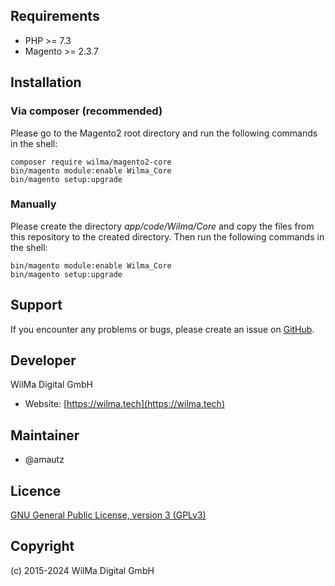 Requirements
------------
- PHP >= 7.3
- Magento >= 2.3.7

Installation
------------

### Via composer (recommended)

Please go to the Magento2 root directory and run the following commands in the shell:

```
composer require wilma/magento2-core
bin/magento module:enable Wilma_Core
bin/magento setup:upgrade
```

### Manually

Please create the directory *app/code/Wilma/Core* and copy the files from this repository to the created directory. Then run the following commands in the shell:

```
bin/magento module:enable Wilma_Core
bin/magento setup:upgrade
```

Support
-------
If you encounter any problems or bugs, please create an issue on [GitHub](https://github.com/wilma-digital/core/issues).

Developer
---------
WilMa Digital GmbH
* Website: [https://wilma.tech](https://wilma.tech)

Maintainer
----------
* @amautz

Licence
-------
[GNU General Public License, version 3 (GPLv3)](http://opensource.org/licenses/gpl-3.0)

Copyright
---------
(c) 2015-2024 WilMa Digital GmbH
